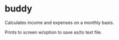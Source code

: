 # buddy
Calculates income and expenses on a monthly basis.

Prints to screen w/option to save as/to text file.

